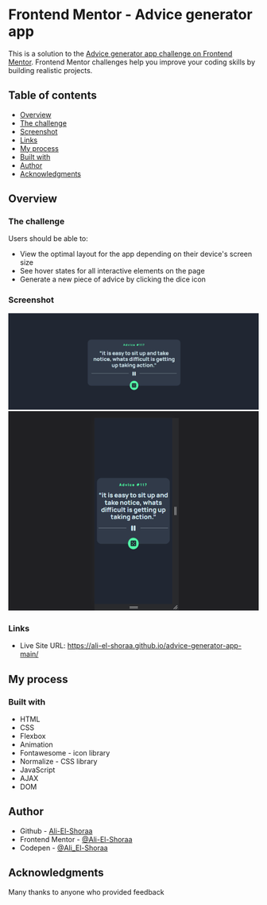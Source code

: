 # Frontend Mentor - Advice generator app

This is a solution to the [Advice generator app challenge on Frontend Mentor](https://www.frontendmentor.io/challenges/advice-generator-app-QdUG-13db). Frontend Mentor challenges help you improve your coding skills by building realistic projects.

## Table of contents

- [Overview](#Overview)
- [The challenge](#The-challenge)
- [Screenshot](#Screenshot)
- [Links](#Links)
- [My process](#My-process)
- [Built with](#Built-with)
- [Author](#Author)
- [Acknowledgments](#Acknowledgments)

## Overview

### The challenge

Users should be able to:

- View the optimal layout for the app depending on their device's screen size
- See hover states for all interactive elements on the page
- Generate a new piece of advice by clicking the dice icon

### Screenshot

![Design preview for the Results summary component coding challenge](./design/advice-desktop.png)
![Design preview for the Results summary component coding challenge](./design/advice-mobile.png)

### Links

- Live Site URL: https://ali-el-shoraa.github.io/advice-generator-app-main/

## My process

### Built with

- HTML
- CSS
- Flexbox
- Animation
- Fontawesome - icon library
- Normalize - CSS library
- JavaScript
- AJAX
- DOM

## Author

- Github - [Ali-El-Shoraa](https://github.com/Ali-El-Shoraa)
- Frontend Mentor - [@Ali-El-Shoraa](https://www.frontendmentor.io/profile/Ali-El-Shoraa)
- Codepen - [@Ali_El-Shoraa](https://codepen.io/Ali_El-Shoraa)

## Acknowledgments

Many thanks to anyone who provided feedback

